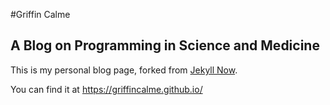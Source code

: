 #Griffin Calme
## A Blog on Programming in Science and Medicine

This is my personal blog page, forked from [Jekyll Now](https://github.com/barryclark/jekyll-now).

You can find it at https://griffincalme.github.io/
